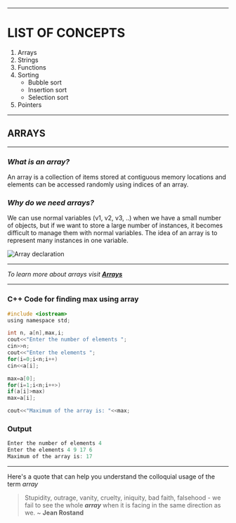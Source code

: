 ___
# **LIST OF CONCEPTS**
1. Arrays
1. Strings
1. Functions
1. Sorting
   * Bubble sort
   * Insertion sort
   * Selection sort
1. Pointers
___
## **ARRAYS**
___
### *What is an array?*
An array is a collection of items stored at contiguous memory locations and elements can be accessed randomly using indices of an array.

### *Why do we need arrays?*
We can use normal variables (v1, v2, v3, ..) when we have a small number of objects, but if we want to store a large number of instances, it becomes difficult to manage them with normal variables. The idea of an array is to represent many instances in one variable.

![Array declaration](https://media.geeksforgeeks.org/wp-content/cdn-uploads/Array-In-C.png)
___
*To learn more about arrays visit **[Arrays](https://www.geeksforgeeks.org/arrays-in-c-cpp/ "Geeks For Geeks article")***
___
### C++ Code for finding max using array
```c
#include <iostream>
using namespace std;

int n, a[n],max,i;
cout<<"Enter the number of elements ";
cin>>n;
cout<<"Enter the elements ";
for(i=0;i<n;i++)
cin<<a[i];

max=a[0];
for(i=1;i<n;i++>)
if(a[i]>max)
max=a[i];

cout<<"Maximum of the array is: "<<max;
```
### Output
```c
Enter the number of elements 4
Enter the elements 4 9 17 6
Maximum of the array is: 17
```
___
Here's a quote that can help you understand the colloquial usage of the term *array*
> Stupidity, outrage, vanity, cruelty, iniquity, bad faith, falsehood - we fail to see the whole ***array*** when it is facing in the same direction as we. ~ **Jean Rostand**
